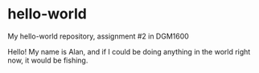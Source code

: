 # hello-world
My hello-world repository, assignment #2 in DGM1600

Hello!
My name is Alan, and if I could be doing anything in the world right now, it would be fishing.
